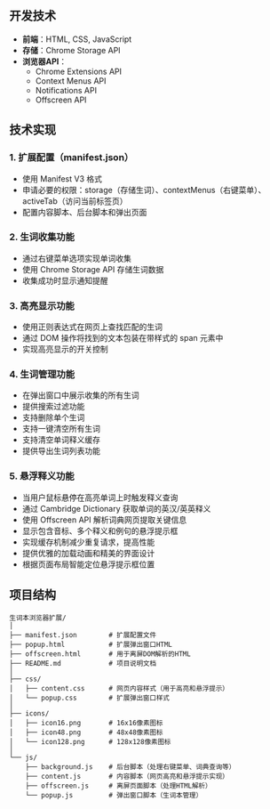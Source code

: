 ## 开发技术

- **前端**：HTML, CSS, JavaScript
- **存储**：Chrome Storage API
- **浏览器API**：
  - Chrome Extensions API
  - Context Menus API
  - Notifications API
  - Offscreen API

## 技术实现

### 1. 扩展配置（manifest.json）

- 使用 Manifest V3 格式
- 申请必要的权限：storage（存储生词）、contextMenus（右键菜单）、activeTab（访问当前标签页）
- 配置内容脚本、后台脚本和弹出页面

### 2. 生词收集功能

- 通过右键菜单选项实现单词收集
- 使用 Chrome Storage API 存储生词数据
- 收集成功时显示通知提醒

### 3. 高亮显示功能

- 使用正则表达式在网页上查找匹配的生词
- 通过 DOM 操作将找到的文本包装在带样式的 span 元素中
- 实现高亮显示的开关控制

### 4. 生词管理功能

- 在弹出窗口中展示收集的所有生词
- 提供搜索过滤功能
- 支持删除单个生词
- 支持一键清空所有生词
- 支持清空单词释义缓存
- 提供导出生词列表功能

### 5. 悬浮释义功能

- 当用户鼠标悬停在高亮单词上时触发释义查询
- 通过 Cambridge Dictionary 获取单词的英汉/英英释义
- 使用 Offscreen API 解析词典网页提取关键信息
- 显示包含音标、多个释义和例句的悬浮提示框
- 实现缓存机制减少重复请求，提高性能
- 提供优雅的加载动画和精美的界面设计
- 根据页面布局智能定位悬浮提示框位置

## 项目结构

```
生词本浏览器扩展/
│
├── manifest.json        # 扩展配置文件
├── popup.html           # 扩展弹出窗口HTML
├── offscreen.html       # 用于离屏DOM解析的HTML
├── README.md            # 项目说明文档
│
├── css/
│   ├── content.css      # 网页内容样式（用于高亮和悬浮提示）
│   └── popup.css        # 扩展弹出窗口样式
│
├── icons/
│   ├── icon16.png       # 16x16像素图标
│   ├── icon48.png       # 48x48像素图标
│   └── icon128.png      # 128x128像素图标
│
└── js/
    ├── background.js    # 后台脚本（处理右键菜单、词典查询等）
    ├── content.js       # 内容脚本（网页高亮和悬浮提示实现）
    ├── offscreen.js     # 离屏页面脚本（处理HTML解析）
    └── popup.js         # 弹出窗口脚本（生词本管理）
```